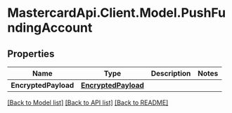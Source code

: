 # MastercardApi.Client.Model.PushFundingAccount

## Properties

Name | Type | Description | Notes
------------ | ------------- | ------------- | -------------
**EncryptedPayload** | [**EncryptedPayload**](EncryptedPayload.md) |  | 

[[Back to Model list]](../README.md#documentation-for-models) [[Back to API list]](../README.md#documentation-for-api-endpoints) [[Back to README]](../README.md)

